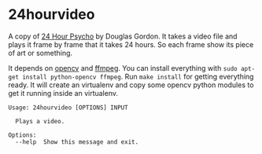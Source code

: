 24hourvideo
===========

A copy of [24 Hour Psycho](https://en.wikipedia.org/wiki/24_Hour_Psycho) by Douglas Gordon. It takes a video file and plays it frame by frame that it takes 24 hours. So each frame show its piece of art or something.

It depends on [opencv](http://opencv.org/) and [ffmpeg](https://www.ffmpeg.org/). You can install everything with `sudo apt-get install python-opencv ffmpeg`. Run `make install` for getting everything ready. It will create an virtualenv and copy some opencv python modules to get it running inside an virtualenv.

```
Usage: 24hourvideo [OPTIONS] INPUT

  Plays a video.

Options:
  --help  Show this message and exit.
```
